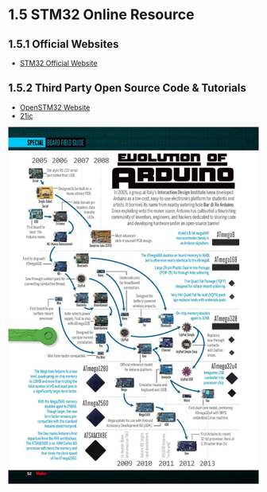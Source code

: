 # 1.5 STM32 Online Resource

## 1.5.1 Official Websites
* [STM32 Official Website](http://www.st.com)

## 1.5.2 Third Party Open Source Code & Tutorials
* [OpenSTM32 Website](http://www.openstm32.org)
* [21ic](http://www.21ic.com/evm/evaluate/MCU/201606/679904.htm)



![Image](./yGRLPvL.jpg)
